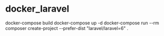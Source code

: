 # docker_laravel
docker-compose build
docker-compose up -d
docker-compose run --rm composer create-project --prefer-dist "laravel/laravel=6" .